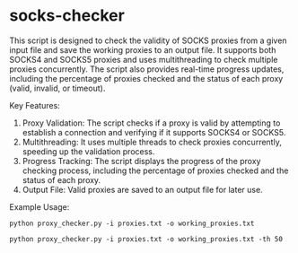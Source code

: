 # socks-checker

This script is designed to check the validity of SOCKS proxies from a given input file and save the working proxies to an output file. It supports both SOCKS4 and SOCKS5 proxies and uses multithreading to check multiple proxies concurrently. The script also provides real-time progress updates, including the percentage of proxies checked and the status of each proxy (valid, invalid, or timeout).

Key Features:

1. Proxy Validation: The script checks if a proxy is valid by attempting to establish a connection and verifying if it supports SOCKS4 or SOCKS5.
2. Multithreading: It uses multiple threads to check proxies concurrently, speeding up the validation process.
3. Progress Tracking: The script displays the progress of the proxy checking process, including the percentage of proxies checked and the status of each proxy.
4. Output File: Valid proxies are saved to an output file for later use.

Example Usage:

    python proxy_checker.py -i proxies.txt -o working_proxies.txt

    python proxy_checker.py -i proxies.txt -o working_proxies.txt -th 50
